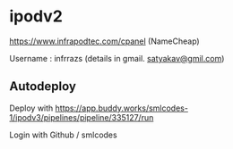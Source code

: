 # ipodv2
https://www.infrapodtec.com/cpanel (NameCheap)  

Username : infrrazs 
(details in gmail. satyakav@gmil.com)



## Autodeploy
Deploy with
https://app.buddy.works/smlcodes-1/ipodv3/pipelines/pipeline/335127/run

Login with Github / smlcodes
